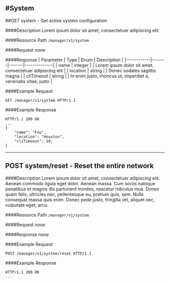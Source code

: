 #System
----------------
##GET system - Get active system configuration

####Description
Lorem ipsum dolor sit amet, consectetuer adipiscing elit

####Resource Path
`/manager/v1/system`

####Request 
*none*

####Response
| Parameter  | Type  | Enum  | Description  |
|------------|-------|-------|--------------|
| name  | integer  |   | Lorem ipsum dolor sit amet, consectetuer adipiscing elit   |
| location  | string  |   | Donec sodales sagittis magna  |
| cliTimeout  | string  |   | In enim justo, rhoncus ut, imperdiet a, venenatis vitae, justo  |

####Example Request
```
GET /manager/v1/system HTTP/1.1
```

####Example Response
```
HTTP/1.1 200 OK
...
{ 
	"name": "Foo", 
	"location": "Houston", 
	"cliTimeout": 10, 
}
```

-----------------------------

## POST system/reset - Reset the entire network 

####Description
Lorem ipsum dolor sit amet, consectetuer adipiscing elit. Aenean commodo ligula eget dolor. Aenean massa. Cum sociis natoque penatibus et magnis dis parturient montes, nascetur ridiculus mus. Donec quam felis, ultricies nec, pellentesque eu, pretium quis, sem. Nulla consequat massa quis enim. Donec pede justo, fringilla vel, aliquet nec, vulputate eget, arcu.

####Resource Path
`/manager/v1/system`

####Request 
*none*

####Response
*none*

####Example Request
```
POST /manager/v1/system/reset HTTP/1.1
```
####Example Response
```
HTTP/1.1 200 OK
...
```